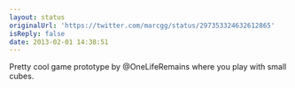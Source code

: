 ```yaml
---
layout: status
originalUrl: 'https://twitter.com/marcgg/status/297353324632612865'
isReply: false
date: 2013-02-01 14:38:51
---
```


Pretty cool game prototype by @OneLifeRemains where you play with small cubes.
